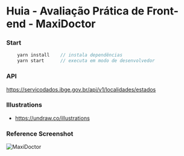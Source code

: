 # Huia - Avaliação Prática de Front-end - MaxiDoctor

### Start

```js
    yarn install    // instala dependências
    yarn start      // executa em modo de desenvolvedor
```

### API

https://servicodados.ibge.gov.br/api/v1/localidades/estados

### Illustrations

- https://undraw.co/illustrations


### Reference Screenshot

![MaxiDoctor](/docs/ref.jpg)
